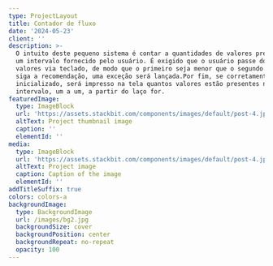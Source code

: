 ```yaml
---
type: ProjectLayout
title: Contador de fluxo
date: '2024-05-23'
client: ''
description: >-
  O intuito deste pequeno sistema é contar a quantidades de valores presentes em
  um intervalo fornecido pelo usuário. É exigido que o usuário passe dois
  valores via teclado, de modo que o primeiro seja menor que o segundo. Caso não
  siga a recomendação, uma exceção será lançada.Por fim, se corretamente
  inicializado, será impresso na tela quantos valores estão presentes neste
  intervalo, um a um, a partir do laço for.
featuredImage:
  type: ImageBlock
  url: 'https://assets.stackbit.com/components/images/default/post-4.jpeg'
  altText: Project thumbnail image
  caption: ''
  elementId: ''
media:
  type: ImageBlock
  url: 'https://assets.stackbit.com/components/images/default/post-4.jpeg'
  altText: Project image
  caption: Caption of the image
  elementId: ''
addTitleSuffix: true
colors: colors-a
backgroundImage:
  type: BackgroundImage
  url: /images/bg2.jpg
  backgroundSize: cover
  backgroundPosition: center
  backgroundRepeat: no-repeat
  opacity: 100
---
```

